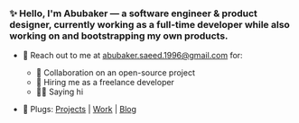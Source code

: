 ### ✨ Hello, I'm Abubaker — a software engineer & product designer, currently working as a full-time developer while also working on and bootstrapping my own products.

- 🌱 Reach out to me at <abubaker.saeed.1996@gmail.com> for:
  - 🚀 Collaboration on an open-source project
  - 💼 Hiring me as a freelance developer
  - 👋🏻 Saying hi
  
- 🌿 Plugs: [Projects](https://abubakersaeed.com/projects) | [Work](https://abubakersaeed.com/work) | [Blog](https://abubakersaeed.com/blog)
